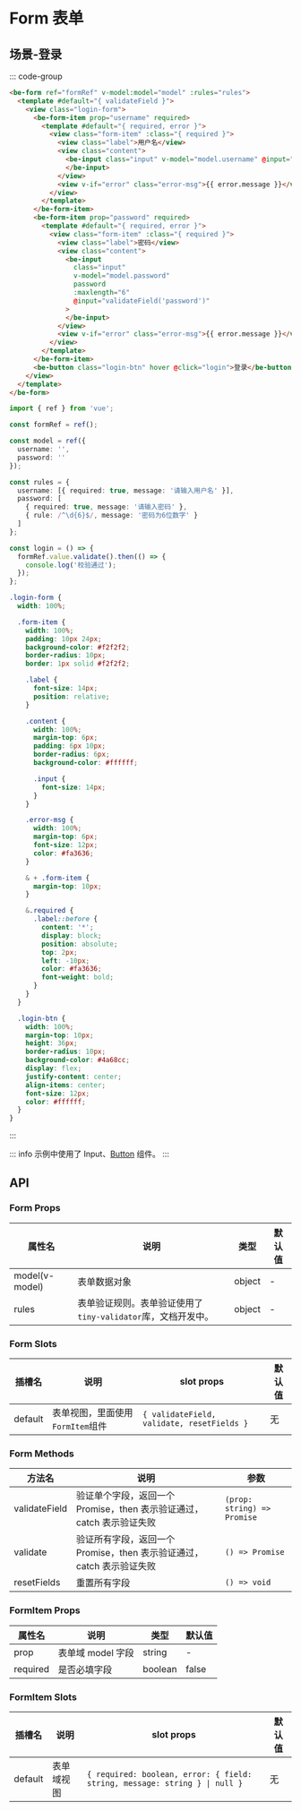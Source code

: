 # Form 表单

## 场景-登录

::: code-group

```html [template]
<be-form ref="formRef" v-model:model="model" :rules="rules">
  <template #default="{ validateField }">
    <view class="login-form">
      <be-form-item prop="username" required>
        <template #default="{ required, error }">
          <view class="form-item" :class="{ required }">
            <view class="label">用户名</view>
            <view class="content">
              <be-input class="input" v-model="model.username" @input="validateField('username')">
              </be-input>
            </view>
            <view v-if="error" class="error-msg">{{ error.message }}</view>
          </view>
        </template>
      </be-form-item>
      <be-form-item prop="password" required>
        <template #default="{ required, error }">
          <view class="form-item" :class="{ required }">
            <view class="label">密码</view>
            <view class="content">
              <be-input
                class="input"
                v-model="model.password"
                password
                :maxlength="6"
                @input="validateField('password')"
              >
              </be-input>
            </view>
            <view v-if="error" class="error-msg">{{ error.message }}</view>
          </view>
        </template>
      </be-form-item>
      <be-button class="login-btn" hover @click="login">登录</be-button>
    </view>
  </template>
</be-form>
```

```ts [script]
import { ref } from 'vue';

const formRef = ref();

const model = ref({
  username: '',
  password: ''
});

const rules = {
  username: [{ required: true, message: '请输入用户名' }],
  password: [
    { required: true, message: '请输入密码' },
    { rule: /^\d{6}$/, message: '密码为6位数字' }
  ]
};

const login = () => {
  formRef.value.validate().then(() => {
    console.log('校验通过');
  });
};
```

```scss [style scoped]
.login-form {
  width: 100%;

  .form-item {
    width: 100%;
    padding: 10px 24px;
    background-color: #f2f2f2;
    border-radius: 10px;
    border: 1px solid #f2f2f2;

    .label {
      font-size: 14px;
      position: relative;
    }

    .content {
      width: 100%;
      margin-top: 6px;
      padding: 6px 10px;
      border-radius: 6px;
      background-color: #ffffff;

      .input {
        font-size: 14px;
      }
    }

    .error-msg {
      width: 100%;
      margin-top: 6px;
      font-size: 12px;
      color: #fa3636;
    }

    & + .form-item {
      margin-top: 10px;
    }

    &.required {
      .label::before {
        content: '*';
        display: block;
        position: absolute;
        top: 2px;
        left: -10px;
        color: #fa3636;
        font-weight: bold;
      }
    }
  }

  .login-btn {
    width: 100%;
    margin-top: 10px;
    height: 36px;
    border-radius: 10px;
    background-color: #4a68cc;
    display: flex;
    justify-content: center;
    align-items: center;
    font-size: 12px;
    color: #ffffff;
  }
}
```

:::

<ExampleIframe url="/pages/form/login" height="300px"></ExampleIframe>

::: info
示例中使用了 Input、[Button](/components/button) 组件。
:::

## API

### Form Props

| 属性名         | 说明                                                         | 类型   | 默认值 |
| -------------- | ------------------------------------------------------------ | ------ | ------ |
| model(v-model) | 表单数据对象                                                 | object | -      |
| rules          | 表单验证规则。表单验证使用了`tiny-validator`库，文档开发中。 | object | -      |

### Form Slots

| 插槽名  | 说明                             | slot props                                 | 默认值 |
| ------- | -------------------------------- | ------------------------------------------ | ------ |
| default | 表单视图，里面使用`FormItem`组件 | `{ validateField, validate, resetFields }` | 无     |

### Form Methods

| 方法名        | 说明                                                                  | 参数                        |
| ------------- | --------------------------------------------------------------------- | --------------------------- |
| validateField | 验证单个字段，返回一个 Promise，then 表示验证通过，catch 表示验证失败 | `(prop: string) => Promise` |
| validate      | 验证所有字段，返回一个 Promise，then 表示验证通过，catch 表示验证失败 | `() => Promise`             |
| resetFields   | 重置所有字段                                                          | `() => void`                |

### FormItem Props

| 属性名   | 说明              | 类型    | 默认值 |
| -------- | ----------------- | ------- | ------ |
| prop     | 表单域 model 字段 | string  | -      |
| required | 是否必填字段      | boolean | false  |

### FormItem Slots

| 插槽名  | 说明       | slot props                                                                 | 默认值 |
| ------- | ---------- | -------------------------------------------------------------------------- | ------ |
| default | 表单域视图 | `{ required: boolean, error: { field: string, message: string } \| null }` | 无     |

<script setup lang="ts">
import ExampleIframe from "../src/ExampleIframe.vue";
</script>

